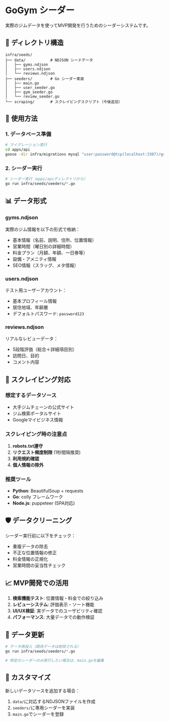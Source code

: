 # GoGym シーダー

実際のジムデータを使ってMVP開発を行うためのシーダーシステムです。

## 📁 ディレクトリ構造

```
infra/seeds/
├── data/           # NDJSON シードデータ
│   ├── gyms.ndjson
│   ├── users.ndjson
│   └── reviews.ndjson
├── seeders/        # Go シーダー実装
│   ├── main.go
│   ├── user_seeder.go
│   ├── gym_seeder.go
│   └── review_seeder.go
└── scraping/       # スクレイピングスクリプト（今後追加）
```

## 🚀 使用方法

### 1. データベース準備
```bash
# マイグレーション実行
cd apps/api
goose -dir infra/migrations mysql "user:password@tcp(localhost:3307)/gogym?parseTime=true" up
```

### 2. シーダー実行
```bash
# シーダー実行（apps/apiディレクトリから）
go run infra/seeds/seeders/*.go
```

## 📊 データ形式

### gyms.ndjson
実際のジム情報を以下の形式で格納：
- 基本情報（名前、説明、住所、位置情報）
- 営業時間（曜日別の詳細時間）
- 料金プラン（月額、年額、一日券等）
- 設備・アメニティ情報
- SEO情報（スラッグ、メタ情報）

### users.ndjson
テスト用ユーザーアカウント：
- 基本プロフィール情報
- 居住地域、年齢層
- デフォルトパスワード: `password123`

### reviews.ndjson
リアルなレビューデータ：
- 5段階評価（総合＋詳細項目別）
- 訪問日、目的
- コメント内容

## 🔧 スクレイピング対応

### 想定するデータソース
- 大手ジムチェーンの公式サイト
- ジム検索ポータルサイト
- Googleマイビジネス情報

### スクレイピング時の注意点
1. **robots.txt遵守**
2. **リクエスト頻度制限** (1秒間隔推奨)
3. **利用規約確認**
4. **個人情報の除外**

### 推奨ツール
- **Python**: BeautifulSoup + requests
- **Go**: colly フレームワーク
- **Node.js**: puppeteer (SPA対応)

## 🛡️ データクリーニング

シーダー実行前に以下をチェック：
- 重複データの除去
- 不正な位置情報の修正
- 料金情報の正規化
- 営業時間の妥当性チェック

## 📈 MVP開発での活用

1. **検索機能テスト**: 位置情報・料金での絞り込み
2. **レビューシステム**: 評価表示・ソート機能
3. **UI/UX検証**: 実データでのユーザビリティ確認
4. **パフォーマンス**: 大量データでの動作検証

## 🔄 データ更新

```bash
# データ再投入（既存データは削除される）
go run infra/seeds/seeders/*.go

# 特定のシーダーのみ実行したい場合は、main.goを編集
```

## 📝 カスタマイズ

新しいデータソースを追加する場合：
1. `data/`に対応するNDJSONファイルを作成
2. `seeders/`に専用シーダーを実装
3. `main.go`でシーダーを登録